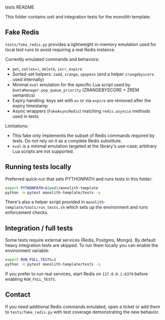 tests README

This folder contains unit and integration tests for the monolith template.

Fake Redis
----------
`tests/fake_redis.py` provides a lightweight in-memory emulation used for local test runs to avoid requiring a real Redis instance.

Currently emulated commands and behaviors:
- `get`, `set(ex=)`, `delete`, `incr`, `expire`
- Sorted-set helpers: `zadd`, `zrange`, `zpopmin` (and a helper `zrangebyscore` used internally)
- Minimal `eval` emulation for the specific Lua script used by `QuotaManager.pop_queue_priority` (ZRANGEBYSCORE + ZREM semantics)
- Expiry handling: keys set with `ex` or via `expire` are removed after the expiry timestamp
- Async wrappers (`FakeAsyncRedis`) matching `redis.asyncio` methods used in tests

Limitations:
- This fake only implements the subset of Redis commands required by tests. Do not rely on it as a complete Redis substitute.
- `eval` is a minimal emulation targeted at the library's use-case; arbitrary Lua scripts are not supported.

Running tests locally
---------------------
Preferred quick-run that sets PYTHONPATH and runs tests in this folder:

```bash
export PYTHONPATH=$(pwd)/monolith-template
python -m pytest monolith-template/tests -q
```

There's also a helper script provided in `monolith-template/tools/run_tests.sh` which sets up the environment and runs enforcement checks.

Integration / full tests
------------------------
Some tests require external services (Redis, Postgres, Mongo). By default heavy integration tests are skipped. To run them locally you can enable the environment variable:

```bash
export RUN_FULL_TESTS=1
python -m pytest monolith-template/tests -q
```

If you prefer to run real services, start Redis on `127.0.0.1:6379` before enabling `RUN_FULL_TESTS`.

Contact
-------
If you need additional Redis commands emulated, open a ticket or add them to `tests/fake_redis.py` with test coverage demonstrating the new behavior.
